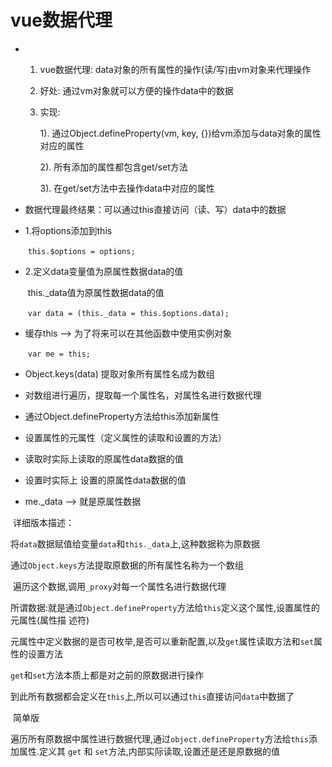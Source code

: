 # vue数据代理

- 1. vue数据代理: data对象的所有属性的操作(读/写)由vm对象来代理操作

  2. 好处: 通过vm对象就可以方便的操作data中的数据

  3. 实现:

     1). 通过Object.defineProperty(vm, key, {})给vm添加与data对象的属性对应的属性

      2). 所有添加的属性都包含get/set方法

      3). 在get/set方法中去操作data中对应的属性

- 数据代理最终结果：可以通过this直接访问（读、写）data中的数据

- 1.将options添加到this

  ​	`this.$options = options;	`

- 2.定义data变量值为原属性数据data的值

  ​	this._data值为原属性数据data的值

  ​	`var data = (this._data = this.$options.data);`

- 缓存this --> 为了将来可以在其他函数中使用实例对象

  ​	`var me = this; `

  

- Object.keys(data) 提取对象所有属性名成为数组

- 对数组进行遍历，提取每一个属性名，对属性名进行数据代理

- 通过Object.defineProperty方法给this添加新属性

- 设置属性的元属性（定义属性的读取和设置的方法）

- 读取时实际上读取的原属性data数据的值

- 设置时实际上 设置的原属性data数据的值

- me._data --> 就是原属性数据



​	详细版本描述：

​	将`data`数据赋值给变量`data`和`this._data`上,这种数据称为原数据

​	通过`Object.keys`方法提取原数据的所有属性名称为一个数组

​	遍历这个数据,调用`_proxy`对每一个属性名进行数据代理

​	所谓数据:就是通过`Object.defineProperty`方法给`this`定义这个属性,设置属性的元属性(属性描	述符)

​	元属性中定义数据的是否可枚举,是否可以重新配置,以及`get`属性读取方法和`set`属性的设置方法

​	`get`和`set`方法本质上都是对之前的原数据进行操作

​	到此所有数据都会定义在`this`上,所以可以通过`this`直接访问`data`中数据了



​	简单版

​	遍历所有原数据中属性进行数据代理,通过`object.defineProperty`方法给`this`添加属性.定义其	 `get` 和 `set`方法,内部实际读取,设置还是还是原数据的值



